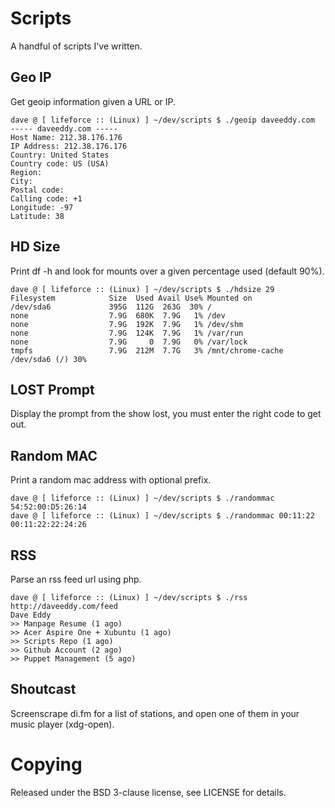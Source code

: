 Scripts
=======
A handful of scripts I've written.

Geo IP
------
Get geoip information given a URL or IP.

    dave @ [ lifeforce :: (Linux) ] ~/dev/scripts $ ./geoip daveeddy.com
    ----- daveeddy.com -----
    Host Name: 212.38.176.176
    IP Address: 212.38.176.176
    Country: United States
    Country code: US (USA)
    Region:
    City:
    Postal code:
    Calling code: +1
    Longitude: -97
    Latitude: 38

HD Size
-------
Print df -h and look for mounts over a given percentage used (default 90%).

    dave @ [ lifeforce :: (Linux) ] ~/dev/scripts $ ./hdsize 29
    Filesystem            Size  Used Avail Use% Mounted on
    /dev/sda6             395G  112G  263G  30% /
    none                  7.9G  680K  7.9G   1% /dev
    none                  7.9G  192K  7.9G   1% /dev/shm
    none                  7.9G  124K  7.9G   1% /var/run
    none                  7.9G     0  7.9G   0% /var/lock
    tmpfs                 7.9G  212M  7.7G   3% /mnt/chrome-cache
    /dev/sda6 (/) 30%

LOST Prompt
-----------
Display the prompt from the show lost, you must enter the right code to get out.

Random MAC
----------
Print a random mac address with optional prefix.

    dave @ [ lifeforce :: (Linux) ] ~/dev/scripts $ ./randommac
    54:52:00:D5:26:14
    dave @ [ lifeforce :: (Linux) ] ~/dev/scripts $ ./randommac 00:11:22
    00:11:22:22:24:26

RSS
---
Parse an rss feed url using php.

    dave @ [ lifeforce :: (Linux) ] ~/dev/scripts $ ./rss http://daveeddy.com/feed
    Dave Eddy
    >> Manpage Resume (1 ago)
    >> Acer Aspire One + Xubuntu (1 ago)
    >> Scripts Repo (1 ago)
    >> Github Account (2 ago)
    >> Puppet Management (5 ago)

Shoutcast
---------
Screenscrape di.fm for a list of stations, and open one of them in your music player (xdg-open).


Copying
=======
Released under the BSD 3-clause license, see LICENSE for details.
